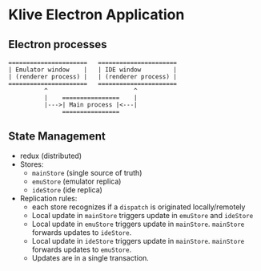 # Klive Electron Application

## Electron processes

```
======================   ======================
| Emulator window    |   | IDE window         |
| (renderer process) |   | (renderer process) |
======================   ======================
          ^                        ^
          |    ================    |
          |--->| Main process |<---|
               ================
```

## State Management

- redux (distributed)
- Stores:
    - `mainStore` (single source of truth)
    - `emuStore` (emulator replica)
    - `ideStore` (ide replica)
- Replication rules:
    - each store recognizes if a `dispatch` is originated locally/remotely
    - Local update in `mainStore` triggers update in `emuStore` and `ideStore`
    - Local update in `emuStore` triggers update in `mainStore`. `mainStore` forwards updates to `ideStore`.
    - Local update in `ideStore` triggers update in `mainStore`. `mainStore` forwards updates to `emuStore`.
    - Updates are in a single transaction.
